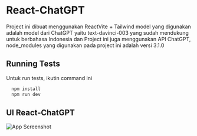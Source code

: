 
# React-ChatGPT

 Project ini dibuat menggunakan ReactVite + Tailwind model yang digunakan adalah model dari ChatGPT yaitu text-davinci-003 yang sudah mendukung untuk berbahasa Indonesia dan Project ini juga menggunakan API ChatGPT, node_modules yang digunakan pada project ini adalah versi 3.1.0
 

## Running Tests

Untuk run tests, ikutin command ini

```bash
  npm install
  npm run dev
```

## UI React-ChatGPT

![App Screenshot](https://imgur.com/6wK0rg0.png)

